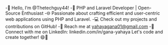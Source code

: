 -👋 Hello, I’m @Thetechguy44!
-🚀 PHP and Laravel Developer | Open-Source Enthusiast
-🌐 Passionate about crafting efficient and user-centric web applications using PHP and Laravel.
-💻 Check out my projects and contributions on GitHub!
-📧 Reach me at yahayagana01@gmail.com
-🔗 Connect with me on LinkedIn: linkedin.com/in/gana-yahaya
Let's code and create together! 😄🚀
<!---
Thetechguy44/Thetechguy44 is a ✨ special ✨ repository because its `README.md` (this file) appears on your GitHub profile.
You can click the Preview link to take a look at your changes.
--->
